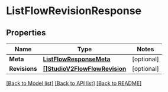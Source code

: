 # ListFlowRevisionResponse

## Properties
Name | Type | Notes
------------ | ------------- | -------------
**Meta** | [**ListFlowResponseMeta**](ListFlowResponse_meta.md) | [optional] 
**Revisions** | [**[]StudioV2FlowFlowRevision**](studio.v2.flow.flow_revision.md) | [optional] 

[[Back to Model list]](../README.md#documentation-for-models) [[Back to API list]](../README.md#documentation-for-api-endpoints) [[Back to README]](../README.md)


